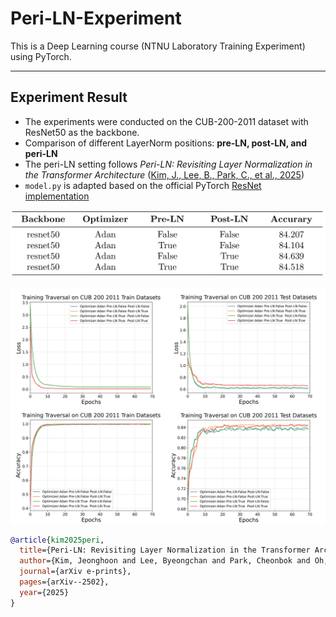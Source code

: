 # Peri-LN-Experiment

This is a Deep Learning course (NTNU Laboratory Training Experiment) using PyTorch.

---

## Experiment Result
* The experiments were conducted on the CUB-200-2011 dataset with ResNet50 as the backbone.
* Comparison of different LayerNorm positions: **pre-LN, post-LN, and peri-LN**
* The peri-LN setting follows *Peri-LN: Revisiting Layer Normalization in the Transformer Architecture* ([Kim, J., Lee, B., Park, C., et al., 2025](https://arxiv.org/pdf/2502.02732v1))
* `model.py` is adapted based on the official PyTorch [ResNet implementation](https://github.com/pytorch/vision/blob/main/torchvision/models/resnet.py)

<p float="left">
  <img src="results/numeric-results.png" alt="Experiment Result" width="700" />
</p>

<p float="left">
  <img src="results/train-results.png" alt="Training Result" width="700" />
</p>

```bibtex
@article{kim2025peri,
  title={Peri-LN: Revisiting Layer Normalization in the Transformer Architecture},
  author={Kim, Jeonghoon and Lee, Byeongchan and Park, Cheonbok and Oh, Yeontaek and Kim, Beomjun and Yoo, Taehwan and Shin, Seongjin and Han, Dongyoon and Shin, Jinwoo and Yoo, Kang Min},
  journal={arXiv e-prints},
  pages={arXiv--2502},
  year={2025}
}
